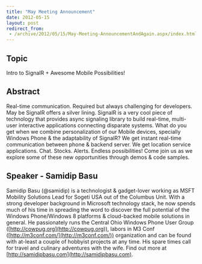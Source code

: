 ```yaml
---
title: "May Meeting Announcement"
date: 2012-05-15
layout: post
redirect_from:
 - /archive/2012/05/15/May-Meeting-AnnouncementAndAgain.aspx/index.html
---
```


## Topic

Intro to SignalR + Awesome Mobile Possibilities!

## Abstract

Real-time communication. Required but always challenging for developers. May be SignalR offers a silver lining. SignalR is a very cool piece of technology that provides async signaling library to build real-time, multi-user interactive applications connecting disparate systems. What do you get when we combine personalization of our Mobile devices, specially Windows Phone & the adaptability of SignalR? We get instant real-time communication between phone & backend server. We get location service applications. Chat. Stocks. Alerts. Endless possibilities! Come join us as we explore some of these new opportunities through demos & code samples.

## Speaker - Samidip Basu

Samidip Basu (@samidip) is a technologist & gadget-lover working as MSFT Mobility Solutions Lead for Sogeti USA out of the Columbus Unit. With a strong developer background in Microsoft technology stack, he now spends much of his time in spreading the word to discover the full potential of the Windows Phone/Windows 8 platforms & cloud-backed mobile solutions in general. He passionately runs the Central Ohio Windows Phone User Group ([http://cowpug.org](http://cowpug.org)), labors in M3 Conf ([http://m3conf.com/](http://m3conf.com/)) organization and can be found with at-least a couple of hobbyist projects at any time. His spare times call for travel and culinary adventures with the wife. Find out more at [http://samidipbasu.com](http://samidipbasu.com).
